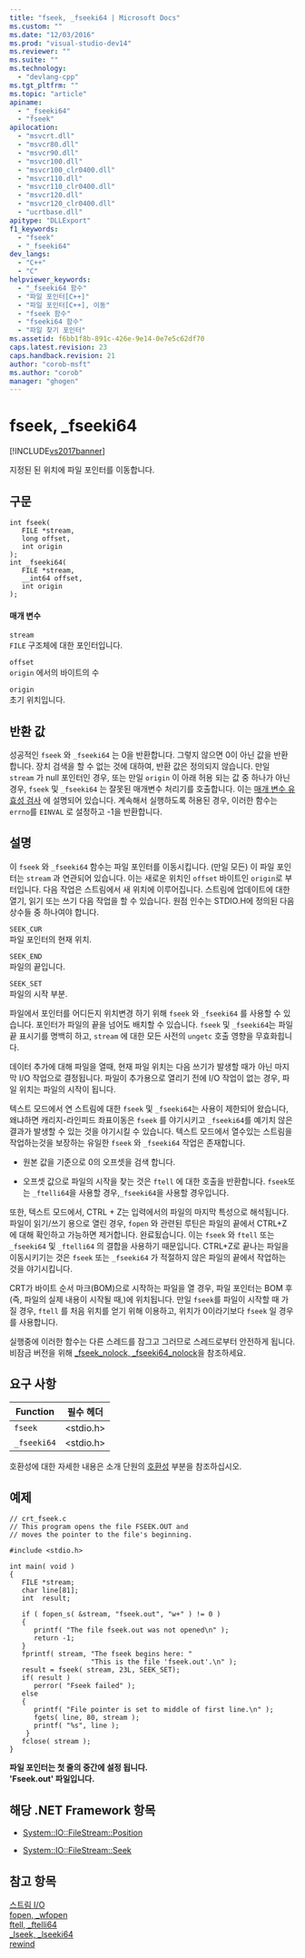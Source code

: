 ```yaml
---
title: "fseek, _fseeki64 | Microsoft Docs"
ms.custom: ""
ms.date: "12/03/2016"
ms.prod: "visual-studio-dev14"
ms.reviewer: ""
ms.suite: ""
ms.technology: 
  - "devlang-cpp"
ms.tgt_pltfrm: ""
ms.topic: "article"
apiname: 
  - "_fseeki64"
  - "fseek"
apilocation: 
  - "msvcrt.dll"
  - "msvcr80.dll"
  - "msvcr90.dll"
  - "msvcr100.dll"
  - "msvcr100_clr0400.dll"
  - "msvcr110.dll"
  - "msvcr110_clr0400.dll"
  - "msvcr120.dll"
  - "msvcr120_clr0400.dll"
  - "ucrtbase.dll"
apitype: "DLLExport"
f1_keywords: 
  - "fseek"
  - "_fseeki64"
dev_langs: 
  - "C++"
  - "C"
helpviewer_keywords: 
  - "_fseeki64 함수"
  - "파일 포인터[C++]"
  - "파일 포인터[C++], 이동"
  - "fseek 함수"
  - "fseeki64 함수"
  - "파일 찾기 포인터"
ms.assetid: f6bb1f8b-891c-426e-9e14-0e7e5c62df70
caps.latest.revision: 23
caps.handback.revision: 21
author: "corob-msft"
ms.author: "corob"
manager: "ghogen"
---
```

# fseek, _fseeki64
[!INCLUDE[vs2017banner](../../assembler/inline/includes/vs2017banner.md)]

지정된 된 위치에 파일 포인터를 이동합니다.  
  
## 구문  
  
```  
int fseek(   
   FILE *stream,  
   long offset,  
   int origin   
);  
int _fseeki64(   
   FILE *stream,  
   __int64 offset,  
   int origin   
);  
```  
  
#### 매개 변수  
 `stream`  
 `FILE` 구조체에 대한 포인터입니다.  
  
 `offset`  
 `origin` 에서의 바이트의 수  
  
 `origin`  
 초기 위치입니다.  
  
## 반환 값  
 성공적인 `fseek` 와 `_fseeki64` 는 0을 반환합니다.  그렇지 않으면 0이 아닌 값을 반환 합니다.  장치 검색을 할 수 없는 것에 대하여, 반환 값은 정의되지 않습니다.  만일 `stream` 가 null 포인터인 경우, 또는 만일 `origin` 이 아래 허용 되는 값 중 하나가 아닌 경우, `fseek` 및 `_fseeki64` 는 잘못된 매개변수 처리기를 호출합니다. 이는 [매개 변수 유효성 검사](../../c-runtime-library/parameter-validation.md) 에 설명되어 있습니다.  계속해서 실행하도록 허용된 경우, 이러한 함수는 `errno`를 `EINVAL` 로 설정하고 \-1을 반환합니다.  
  
## 설명  
 이 `fseek` 와 `_fseeki64` 함수는 파일 포인터를 이동시킵니다. \(만일 모든\) 이 파일 포인터는 `stream` 과 연관되어 있습니다. 이는 새로운 위치인 `offset` 바이트인 `origin`로 부터입니다. 다음 작업은 스트림에서 새 위치에 이루어집니다.  스트림에 업데이트에 대한 열기, 읽기 또는 쓰기 다음 작업을 할 수 있습니다.  원점 인수는 STDIO.H에 정의된 다음 상수들 중 하나여야 합니다.  
  
 `SEEK_CUR`  
 파일 포인터의 현재 위치.  
  
 `SEEK_END`  
 파일의 끝입니다.  
  
 `SEEK_SET`  
 파일의 시작 부분.  
  
 파일에서 포인터를 어디든지 위치변경 하기 위해 `fseek` 와 `_fseeki64` 를 사용할 수 있습니다.  포인터가 파일의 끝을 넘어도 배치할 수 있습니다.  `fseek` 및 `_fseeki64`는 파일 끝 표시기를 명백히 하고, `stream` 에 대한 모든 사전의 `ungetc` 호출 영향을 무효화힙니다.  
  
 데이터 추가에 대해 파일을 열때, 현재 파일 위치는 다음 쓰기가 발생할 때가 아닌 마지막 I\/O 작업으로 결정됩니다.  파일이 추가용으로 열리기 전에 I\/O 작업이 없는 경우, 파일 위치는 파일의 시작이 됩니다.  
  
 텍스트 모드에서 연 스트림에 대한 `fseek` 및 `_fseeki64`는 사용이 제한되어 왔습니다, 왜냐하면 캐리지\-라인피드 좌표이동은 `fseek` 를 야기시키고 `_fseeki64`를 예기치 않은 결과가 발생할 수 있는 것을 야기시킬 수 있습니다.  텍스트 모드에서 열수있는 스트림을 작업하는것을 보장하는 유일한 `fseek` 와 `_fseeki64` 작업은 존재합니다.  
  
-   원본 값을 기준으로 0의 오프셋을 검색 합니다.  
  
-   오프셋 값으로 파일의 시작을 찾는 것은 `ftell` 에 대한 호출을 반환합니다. `fseek`또는 `_ftelli64`을 사용할 경우,`_fseeki64`을 사용할 경우입니다.  
  
 또한, 텍스트 모드에서, CTRL \+ Z는 입력에서의 파일의 마지막 특성으로 해석됩니다.  파일이 읽기\/쓰기 용으로 열린 경우, `fopen` 와 관련된 루틴은 파일의 끝에서 CTRL\+Z 에 대해 확인하고 가능하면 제거합니다.  완료됬습니다. 이는 `fseek` 와 `ftell` 또는`_fseeki64` 및 `_ftelli64` 의 결합을 사용하기 때문입니다. CTRL\+Z로 끝나는 파일을 이동시키기는 것은 `fseek` 또는 `_fseeki64` 가 적절하지 않은 파일의 끝에서 작업하는 것을 야기시킵니다.  
  
 CRT가 바이트 순서 마크\(BOM\)으로 시작하는 파일을 열 경우, 파일 포인터는 BOM 후\(즉, 파일의 실제 내용이 시작될 때,\)에 위치됩니다.  만일 `fseek`를 파일이 시작할 때 가질 경우, `ftell` 를 처음 위치를 얻기 위해 이용하고, 위치가 0이라기보다 `fseek` 일 경우를 사용합니다.  
  
 실행중에 이러한 함수는 다른 스레드를 잠그고 그러므로 스레드로부터 안전하게 됩니다.  비잠금 버전을 위해 [\_fseek\_nolock, \_fseeki64\_nolock](../../c-runtime-library/reference/fseek-nolock-fseeki64-nolock.md)을 참조하세요.  
  
## 요구 사항  
  
|Function|필수 헤더|  
|--------------|-----------|  
|`fseek`|\<stdio.h\>|  
|`_fseeki64`|\<stdio.h\>|  
  
 호환성에 대한 자세한 내용은 소개 단원의 [호환성](../../c-runtime-library/compatibility.md) 부분을 참조하십시오.  
  
## 예제  
  
```  
// crt_fseek.c  
// This program opens the file FSEEK.OUT and  
// moves the pointer to the file's beginning.  
  
#include <stdio.h>  
  
int main( void )  
{  
   FILE *stream;  
   char line[81];  
   int  result;  
  
   if ( fopen_s( &stream, "fseek.out", "w+" ) != 0 )  
   {  
      printf( "The file fseek.out was not opened\n" );  
      return -1;  
   }  
   fprintf( stream, "The fseek begins here: "  
                    "This is the file 'fseek.out'.\n" );  
   result = fseek( stream, 23L, SEEK_SET);  
   if( result )  
      perror( "Fseek failed" );  
   else  
   {  
      printf( "File pointer is set to middle of first line.\n" );  
      fgets( line, 80, stream );  
      printf( "%s", line );  
    }  
   fclose( stream );  
}  
```  
  
  **파일 포인터는 첫 줄의 중간에 설정 됩니다.**  
**'Fseek.out' 파일입니다.**   
## 해당 .NET Framework 항목  
  
-   [System::IO::FileStream::Position](https://msdn.microsoft.com/en-us/library/system.io.filestream.position.aspx)  
  
-   [System::IO::FileStream::Seek](https://msdn.microsoft.com/en-us/library/system.io.filestream.seek.aspx)  
  
## 참고 항목  
 [스트림 I\/O](../../c-runtime-library/stream-i-o.md)   
 [fopen, \_wfopen](../../c-runtime-library/reference/fopen-wfopen.md)   
 [ftell, \_ftelli64](../../c-runtime-library/reference/ftell-ftelli64.md)   
 [\_lseek, \_lseeki64](../../c-runtime-library/reference/lseek-lseeki64.md)   
 [rewind](../../c-runtime-library/reference/rewind.md)